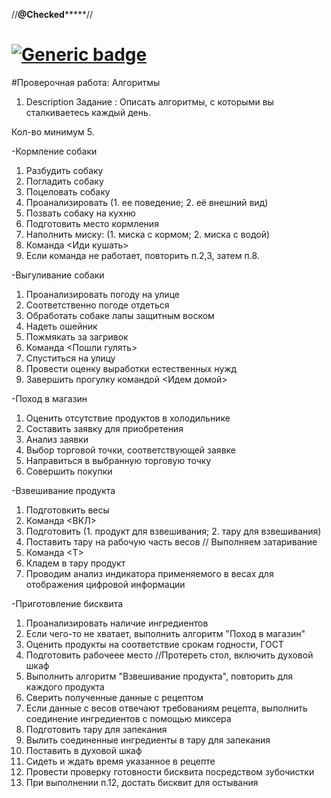 //**********@Checked***************//

# [![Generic badge](https://img.shields.io/badge/homework-JAVA-fa0000.svg)](https://moodle.jrr.by/) 
#Проверочная работа: Алгоритмы
1. Description
Задание : Описать алгоритмы, с которыми вы сталкиваетесь каждый день.

Кол-во минимум 5.

-Кормление собаки
1. Разбудить собаку
2. Погладить собаку
3. Поцеловать собаку
4. Проанализировать (1. ее поведение; 2. её внешний вид)
5. Позвать собаку на кухню
6. Подготовить место кормления
7. Наполнить миску: (1. миска с кормом; 2. миска с водой)
8. Команда <Иди кушать>
9. Если команда не работает, повторить п.2,3, затем п.8.

-Выгуливание собаки
1. Проанализировать погоду на улице
2. Соответственно погоде отдеться
3. Обработать собаке лапы защитным воском
4. Надеть ошейник
5. Пожмякать за загривок
6. Команда <Пошли гулять>
7. Спуститься на улицу
8. Провести оценку выработки естественных нужд
9. Завершить прогулку командой <Идем домой>

-Поход в магазин
1. Оценить отсутствие продуктов в холодильнике
2. Составить заявку для приобретения 
3. Анализ заявки
4. Выбор торговой точки, соответствующей заявке
5. Направиться в выбранную торговую точку
6. Совершить покупки

-Взвешивание продукта
1. Подготовкить весы
2. Команда <ВКЛ>
3. Подготовить (1. продукт для взвешивания; 2. тару для взвешивания)
4. Поставить тару на рабочую часть весов
// Выполняем затаривание
5. Команда <Т> 
6. Кладем в тару продукт
7. Проводим анализ индикатора применяемого в весах для отображения цифровой информации


-Приготовление бисквита
1. Проанализировать наличие ингредиентов 
2. Если чего-то не хватает, выполнить алгоритм "Поход в магазин"
3. Оценить продукты на соответствие срокам годности, ГОСТ
4. Подготовить рабочеее место //Протереть стол, включить духовой шкаф
5. Выполнить алгоритм "Взвешивание продукта", повторить для каждого продукта
6. Сверить полученные данные с рецептом
7. Если данные с весов отвечают требованиям рецепта, выполнить соединение ингредиентов с помощью миксера
8. Подготовить тару для запекания
9. Вылить соединенные ингредиенты в тару для запекания
10. Поставить в духовой шкаф
11. Сидеть и ждать время указанное в рецепте
12. Провести проверку готовности бисквита посредством зубочистки
13. При выполнении п.12, достать бисквит для остывания


